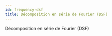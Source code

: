 ```yaml
---
id: frequency-dsf
title: Décomposition en série de Fourier (DSF)
---
```


Décomposition en série de Fourier (DSF)